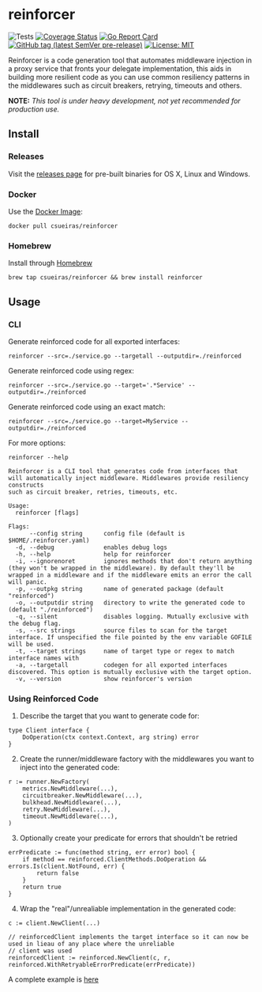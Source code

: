 # reinforcer
![Tests](https://github.com/csueiras/reinforcer/workflows/run%20tests/badge.svg?branch=develop)
[![Coverage Status](https://coveralls.io/repos/github/csueiras/reinforcer/badge.svg?branch=develop)](https://coveralls.io/github/csueiras/reinforcer?branch=develop)
[![Go Report Card](https://goreportcard.com/badge/github.com/csueiras/reinforcer)](https://goreportcard.com/report/github.com/csueiras/reinforcer)
[![GitHub tag (latest SemVer pre-release)](https://img.shields.io/github/v/tag/csueiras/reinforcer?include_prereleases&sort=semver)](https://github.com/csueiras/reinforcer/releases)
[![License: MIT](https://img.shields.io/badge/License-MIT-yellow.svg)](https://opensource.org/licenses/MIT)

Reinforcer is a code generation tool that automates middleware injection in a proxy service that fronts your delegate
implementation, this aids in building more resilient code as you can use common resiliency patterns in the middlewares
such as circuit breakers, retrying, timeouts and others.

**NOTE:** _This tool is under heavy development, not yet recommended for production use._

## Install

### Releases

Visit the [releases page](https://github.com/csueiras/reinforcer/releases) for pre-built binaries for OS X, Linux and Windows.

### Docker

Use the [Docker Image](https://hub.docker.com/r/csueiras/reinforcer):

```
docker pull csueiras/reinforcer
```

### Homebrew

Install through [Homebrew](https://brew.sh/)

```
brew tap csueiras/reinforcer && brew install reinforcer
```

## Usage

### CLI

Generate reinforced code for all exported interfaces:
```
reinforcer --src=./service.go --targetall --outputdir=./reinforced
```

Generate reinforced code using regex:
```
reinforcer --src=./service.go --target='.*Service' --outputdir=./reinforced
```

Generate reinforced code using an exact match:
```
reinforcer --src=./service.go --target=MyService --outputdir=./reinforced
```

For more options:
```
reinforcer --help
```

```
Reinforcer is a CLI tool that generates code from interfaces that
will automatically inject middleware. Middlewares provide resiliency constructs
such as circuit breaker, retries, timeouts, etc.

Usage:
  reinforcer [flags]

Flags:
      --config string      config file (default is $HOME/.reinforcer.yaml)
  -d, --debug              enables debug logs
  -h, --help               help for reinforcer
  -i, --ignorenoret        ignores methods that don't return anything (they won't be wrapped in the middleware). By default they'll be wrapped in a middleware and if the middleware emits an error the call will panic.
  -p, --outpkg string      name of generated package (default "reinforced")
  -o, --outputdir string   directory to write the generated code to (default "./reinforced")
  -q, --silent             disables logging. Mutually exclusive with the debug flag.
  -s, --src strings        source files to scan for the target interface. If unspecified the file pointed by the env variable GOFILE will be used.
  -t, --target strings     name of target type or regex to match interface names with
  -a, --targetall          codegen for all exported interfaces discovered. This option is mutually exclusive with the target option.
  -v, --version            show reinforcer's version
```

### Using Reinforced Code


1. Describe the target that you want to generate code for:

```
type Client interface {
	DoOperation(ctx context.Context, arg string) error
}
```

2. Create the runner/middleware factory with the middlewares you want to inject into the generated code:

```
r := runner.NewFactory(
    metrics.NewMiddleware(...),
    circuitbreaker.NewMiddleware(...),
    bulkhead.NewMiddleware(...),
    retry.NewMiddleware(...),
    timeout.NewMiddleware(...),
)
```

3. Optionally create your predicate for errors that shouldn't be retried

```
errPredicate := func(method string, err error) bool {
    if method == reinforced.ClientMethods.DoOperation && errors.Is(client.NotFound, err) {
        return false
    }
    return true
}
```

4. Wrap the "real"/unrealiable implementation in the generated code:

```
c := client.NewClient(...)

// reinforcedClient implements the target interface so it can now be used in lieau of any place where the unreliable
// client was used
reinforcedClient := reinforced.NewClient(c, r, reinforced.WithRetryableErrorPredicate(errPredicate))
```

A complete example is [here](./example/main.go) 
